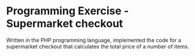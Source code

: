 # Programming Exercise - Supermarket checkout
Written in the PHP programming language, implemented the code for a supermarket checkout that calculates the total price of a number of items.
